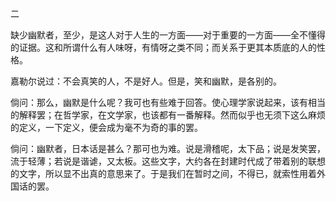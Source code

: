 二

  

缺少幽默者，至少，是这人对于人生的一方面——对于重要的一方面——全不懂得的证据。这和所谓什么有人味呀，有情呀之类不同；而关系于更其本质底的人的性格。

嘉勒尔说过：不会真笑的人，不是好人。但是，笑和幽默，是各别的。

倘问：那么，幽默是什么呢？我可也有些难于回答。使心理学家说起来，该有相当的解释罢；在哲学家，在文学家，也该都有一番解释。然而似乎也无须下这么麻烦的定义，一下定义，便会成为毫不为奇的事的罢。

倘问：幽默者，日本话是甚么？那可也为难。说是滑稽呢，太下品；说是发笑罢，流于轻薄；若说是谐谑，又太板。这些文字，大约各在封建时代成了带着别的联想的文字，所以显不出真的意思来了。于是我们在暂时之间，不得已，就索性用着外国话的罢。